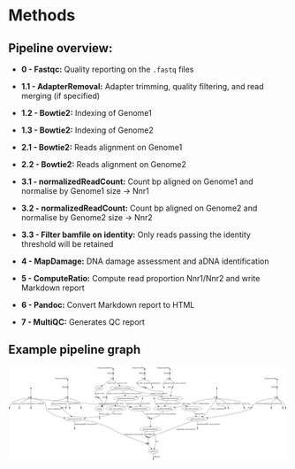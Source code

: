 Methods
=======

## Pipeline overview:
 - **0 - Fastqc:** Quality reporting on the `.fastq` files

 - **1.1 - AdapterRemoval:** Adapter trimming, quality filtering, and read merging (if specified)

 - **1.2 - Bowtie2:** Indexing of Genome1

 - **1.3 - Bowtie2:** Indexing of Genome2

 - **2.1 - Bowtie2:** Reads alignment on Genome1

 - **2.2 - Bowtie2:** Reads alignment on Genome2

 - **3.1 - normalizedReadCount:** Count bp aligned on Genome1 and normalise by Genome1 size -> Nnr1

 - **3.2 - normalizedReadCount:** Count bp aligned on Genome2 and normalise by Genome2 size -> Nnr2

 - **3.3 - Filter bamfile on identity:** Only reads passing the identity threshold will be retained

 - **4 - MapDamage:** DNA damage assessment and aDNA identification

 - **5 - ComputeRatio:** Compute read proportion Nnr1/Nnr2 and write Markdown report

 - **6 - Pandoc:** Convert Markdown report to HTML

 - **7 - MultiQC:** Generates QC report

 ## Example pipeline graph

 ![](_static/_img/dag.png)
